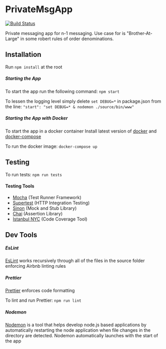 # PrivateMsgApp
[![Build Status](https://travis-ci.org/larafoundingteam/Lara.svg?branch=dev)](https://travis-ci.org/larafoundingteam/Lara)

Private messaging app for n-1 messaging. Use case for is "Brother-At-Large" in some robert rules of order denominations.

## Installation
Run ```npm install``` at the root

##### Starting the App
To start the app run the following command: 
```npm start```

To lessen the logging level simply delete  ```set DEBUG=*``` in package.json from the line:
```"start": "set DEBUG=* & nodemon ./source/bin/www"```

##### Starting the App with Docker
To start the app in a docker container
Install latest version of [docker] and [docker-compose]

To run the docker image:
```docker-compose up```

## Testing
To run tests:
```npm run tests```

#### Testing Tools
- [Mocha] (Test Runner Framework)
- [Supertest] (HTTP Integration Testing)
- [Sinon] (Mock and Stub Library)
- [Chai] (Assertion Library)
- [Istanbul NYC] (Code Coverage Tool)

## Dev Tools

##### EsLint
[EsLint] works recursively through all of the files in the source folder enforcing Airbnb linting rules

##### Prettier
[Prettier] enforces code formatting 

To lint and run Prettier:
```npm run lint```

##### Nodemon
[Nodemon] is a tool that helps develop node.js based applications by automatically restarting the node application when file changes in the directory are detected. Nodemon automatically launches with the start of the app







[//]: #

[docker]:  <https://docs.docker.com/install/>
[docker-compose]: <https://docs.docker.com/compose/install/>
[EsLint]: <https://eslint.org/>
[Prettier]: <https://prettier.io/>
[Mocha]: <https://mochajs.org/>
[Supertest]: <https://www.npmjs.com/package/supertest>
[Sinon]: <https://www.npmjs.com/package/sinon>
[Chai]: <https://www.npmjs.com/package/chai>
[Nodemon]: <https://www.npmjs.com/package/nodemon>
[Istanbul NYC]: <https://www.npmjs.com/package/nyc>

    
    
